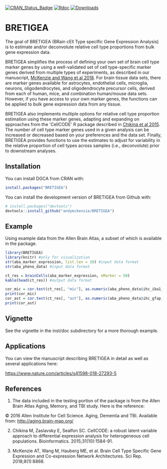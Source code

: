 [![CRAN\_Status\_Badge](http://www.r-pkg.org/badges/version/ggplot2)](https://cran.r-project.org/package=BRETIGEA)
[![Rdoc](http://www.rdocumentation.org/badges/version/BRETIGEA)](http://www.rdocumentation.org/packages/BRETIGEA)
[![Downloads](http://cranlogs.r-pkg.org/badges/grand-total/BRETIGEA)](http://cranlogs.r-pkg.org/badges/grand-total/BRETIGEA)

# BRETIGEA

The goal of BRETIGEA (BRain cEll Type specIfic Gene Expression Analysis) is to estimate and/or deconvolute relative cell type proportions from bulk gene expression data.

BRETIGEA simplifies the process of defining your own set of brain cell type marker genes by using a well-validated set of cell type-specific marker genes derived from multiple types of experiments, as described in our manuscript, [McKenzie and Wang et al 2018](https://www.ncbi.nlm.nih.gov/pubmed/29892006). For brain tissue data sets, there are marker genes available for astrocytes, endothelial cells, microglia, neurons, oligodendrocytes, and oligodendrocyte precursor cells, derived from each of human, mice, and combination human/mouse data sets. However, if you have access to your own marker genes, the functions can be applied to bulk gene expression data from any tissue.

BRETIGEA also implements multiple options for relative cell type proportion estimation using these marker genes, adapting and expanding on approaches from the 'CellCODE' R package described in [Chikina et al 2015](https://www.ncbi.nlm.nih.gov/pubmed/25583121). The number of cell type marker genes used in a given analysis can be increased or decreased based on your preferences and the data set. Finally, BRETIGEA provides functions to use the estimates to adjust for variability in the relative proportion of cell types across samples (i.e., deconvolute) prior to downstream analyses.

## Installation

You can install DGCA from CRAN with:

```R
install.packages("BRETIGEA")
```

You can install the development version of BRETIGEA from Github with:

```R
# install.packages("devtools")
devtools::install_github("andymckenzie/BRETIGEA")
```

## Example

Using example data from the Allen Brain Atlas, a subset of which is available in the package.

```R
library(BRETIGEA)
library(knitr) #only for visualization
str(aba_marker_expression, list.len = 10) #input data format
str(aba_pheno_data) #input data format

ct_res = brainCells(aba_marker_expression, nMarker = 50)
kable(head(ct_res)) #output data format

cor_mic = cor.test(ct_res[, "mic"], as.numeric(aba_pheno_data$ihc_iba1_ffpe), method = "spearman")
print(cor_mic)
cor_ast = cor.test(ct_res[, "ast"], as.numeric(aba_pheno_data$ihc_gfap_ffpe), method = "spearman")
print(cor_ast)
```

## Vignette

See the vignette in the inst/doc subdirectory for a more thorough example.

## Applications

You can view the manuscript describing BRETIGEA in detail as well as several applications here:

https://www.nature.com/articles/s41598-018-27293-5

## References

1. The data included in the testing portion of the package is from the Allen Brain Atlas Aging, Memory, and TBI study. Here is the reference:

© 2016 Allen Institute for Cell Science. Aging, Dementia and TBI. Available from: http://aging.brain-map.org/

2. Chikina M, Zaslavsky E, Sealfon SC. CellCODE: a robust latent variable approach to differential expression analysis for heterogeneous cell populations. Bioinformatics. 2015;31(10):1584-91.

3. McKenzie AT, Wang M, Hauberg ME, et al. Brain Cell Type Specific Gene Expression and Co-expression Network Architectures. Sci Rep. 2018;8(1):8868.

